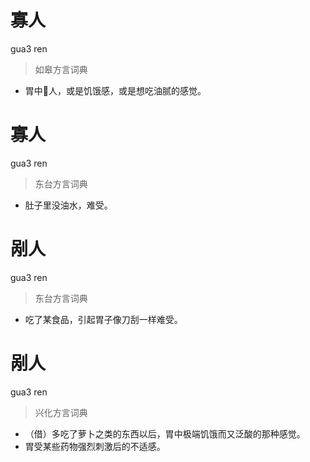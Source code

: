 # 寡人
gua3 ren
> 如皋方言词典
- 胃中𤵥人，或是饥饿感，或是想吃油腻的感觉。

# 寡人
gua3 ren
> 东台方言词典
- 肚子里没油水，难受。

# 剐人
gua3 ren
> 东台方言词典
- 吃了某食品，引起胃子像刀刮一样难受。

# 剐人
gua3 ren
> 兴化方言词典
- （借）多吃了萝卜之类的东西以后，胃中极端饥饿而又泛酸的那种感觉。
- 胃受某些药物强烈刺激后的不适感。
